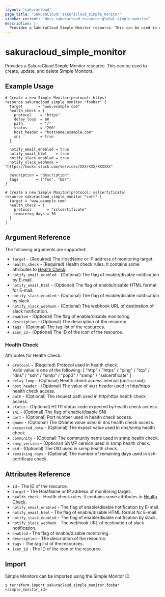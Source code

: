 ```yaml
---
layout: "sakuracloud"
page_title: "SakuraCloud: sakuracloud_simple_monitor"
sidebar_current: "docs-sakuracloud-resource-global-simple-monitor"
description: |-
  Provides a SakuraCloud Simple Monitor resource. This can be used to create, update, and delete Simple Monitors.
---
```


# sakuracloud\_simple\_monitor

Provides a SakuraCloud Simple Monitor resource. This can be used to create, update, and delete Simple Monitors.

## Example Usage

```hcl
# Create a new Simple Monitor(protocol: https)
resource sakuracloud_simple_monitor "foobar" {
  target       = "www.example.com"
  health_check = {
    protocol    = "https"
    delay_loop  = 60
    path        = "/"
    status      = "200"
    host_header = "hostname.example.com"
    sni         = true
  }
    
  notify_email_enabled = true
  notify_email_html    = true
  notify_slack_enabled = true
  notify_slack_webhook = "https://hooks.slack.com/services/XXX/XXX/XXXXXX"
  
  description = "description"
  tags        = ["foo", "bar"]
}

# Create a new Simple Monitor(protocol: sslcertificate)
resource sakuracloud_simple_monitor "cert" {
  target = "www.example.com"
  health_check = {
    protocol       = "sslcertificate"
    remaining_days = 30
  }
}

```

## Argument Reference

The following arguments are supported:

* `target` - (Required) The HostName or IP address of monitoring target.
* `health_check` - (Required) Health check rules. It contains some attributes to [Health Check](#health-check).
* `notify_email_enabled` - (Optional) The flag of enable/disable notification by E-mail.
* `notify_email_html` - (Optional) The flag of enable/disable HTML format for E-mail.
* `notify_slack_enabled` - (Optional) The flag of enable/disable notification by slack.
* `notify_slack_webhook` - (Optional) The webhook URL of destination of slack notification.
* `enabled` - (Optional) The flag of enable/disable monitoring.
* `description` - (Optional) The description of the resource.
* `tags` - (Optional) The tag list of the resources.
* `icon_id` - (Optional) The ID of the icon of the resource.

### Health Check

Attributes for Health Check:

* `protocol` - (Required) Protocol used in health check.  
Valid value is one of the following: [ "http" / "https" / "ping" / "tcp" / "dns" / "ssh" / "smtp" / "pop3" / "snmp" / "sslcertificate" ]
* `delay_loop` - (Optional) Health check access interval (unit:`second`). 
* `host_header` - (Optional) The value of `Host` header used in http/https health check access.
* `path` - (Optional) The request path used in http/https health check access.
* `status` - (Optional) HTTP status code expected by health check access.
* `sni` - (Optional) The flag of enable/disable SNI.
* `port` - (Optional) Port number used in health check access.
* `qname` - (Optional) The QName value used in dns health check access.
* `excepcted_data` - (Optional) The expect value used in dns/snmp health check.
* `community` - (Optional) The community name used in snmp health check.
* `snmp_version` - (Optional) SNMP cersion used in snmp health check.
* `oid` - (Optional) The OID used in snmp health check.
* `remaining_days` - (Optional) The number of remaining days used in ssh-certificate check.

## Attributes Reference

* `id` - The ID of the resource.
* `target` - The HostName or IP address of monitoring target.
* `health_check` - Health check rules. It contains some attributes to [Health Check](#health-check).
* `notify_email_enabled` - The flag of enable/disable notification by E-mail.
* `notify_email_html` - The flag of enable/disable HTML format for E-mail.
* `notify_slack_enabled` - The flag of enable/disable notification by slack.
* `notify_slack_webhook` - The webhook URL of destination of slack notification.
* `enabled` - The flag of enable/disable monitoring.
* `description` - The description of the resource.
* `tags` - The tag list of the resources.
* `icon_id` - The ID of the icon of the resource.

## Import

Simple Monitors can be imported using the Simple Monitor ID.

```
$ terraform import sakuracloud_simple_monitor.foobar <simple_monitor_id>
```
